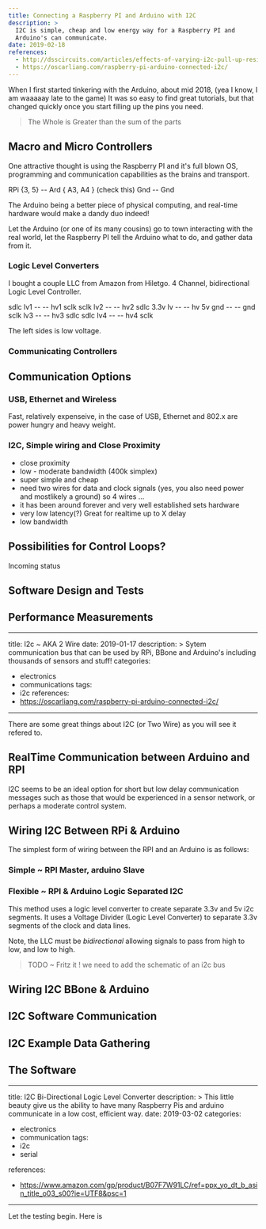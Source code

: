 ```yaml
---
title: Connecting a Raspberry PI and Arduino with I2C
description: >
  I2C is simple, cheap and low energy way for a Raspberry PI and
  Arduino's can communicate.
date: 2019-02-18
references:
  - http://dsscircuits.com/articles/effects-of-varying-i2c-pull-up-resistors
  - https://oscarliang.com/raspberry-pi-arduino-connected-i2c/
---
```


When I first started tinkering with the Arduino, about mid 2018, (yea
I know, I am waaaaay late to the game) It was so easy to find great
tutorials, but that changed quickly once you start filling up the pins
you need.

> The Whole is Greater than the sum of the parts

## Macro and Micro Controllers

One attractive thought is using the Raspberry PI and it's full blown
OS, programming and communication capabilities as the brains and
transport.

  RPi {3, 5} -- Ard { A3, A4 } (check this)
        Gnd  -- Gnd


The Arduino being a better piece of physical computing, and real-time
hardware would make a dandy duo indeed!

Let the Arduino (or one of its many cousins) go to town interacting
with the real world, let the Raspberry PI tell the Arduino what to do,
and gather data from it.

### Logic Level Converters

I bought a couple LLC from Amazon from Hiletgo.  4 Channel, bidirectional
Logic Level Controller.

  sdlc lv1 --  -- hv1 sclk
  sclk lv2 --  -- hv2 sdlc
  3.3v  lv --  -- hv  5v
       gnd --  -- gnd
  sclk lv3 --  -- hv3 sdlc
  sdlc lv4 --  -- hv4 sclk

The left sides is low voltage.

### Communicating Controllers

## Communication Options

### USB, Ethernet and Wireless

Fast, relatively expenseive, in the case of USB, Ethernet and 802.x
are power hungry and heavy weight.

### I2C, Simple wiring and Close Proximity

- close proximity
- low - moderate bandwidth (400k simplex)
- super simple and cheap
- need two wires for data and clock signals (yes, you also need power
  and mostlikely a ground) so 4 wires ...
- it has been around forever and very well established sets hardware
- very low latency(?) Great for realtime up to X delay
- low bandwidth

## Possibilities for Control Loops?

Incoming status 

## Software Design and Tests

## Performance Measurements


---
title: I2c ~ AKA 2 Wire
date: 2019-01-17
description: >
  Sytem communication bus that can be used by RPi, BBone and 
  Arduino's including thousands of sensors and stuff!
categories: 
  - electronics
  - communications
tags: 
  - i2c
references:
  - https://oscarliang.com/raspberry-pi-arduino-connected-i2c/

---

There are some great things about I2C (or Two Wire) as you will see it
refered to.

## RealTime Communication between Arduino and RPI

I2C seems to be an ideal option for short but low delay communication messages
such as those that would be experienced in a sensor network, or perhaps a moderate 
control system.

## Wiring I2C Between RPi & Arduino

The simplest form of wiring between the RPI and an Arduino is as follows:

### Simple ~ RPI Master, arduino Slave

### Flexible ~ RPI & Arduino Logic Separated I2C

This method uses a logic level converter to create separate 3.3v and 5v i2c segments.
It uses a Voltage Divider (Logic Level Converter) to separate 3.3v segments of the clock and 
data lines.

Note, the LLC must be _bidirectional_ allowing signals to pass 
from high to low, and low to high. 

> TODO ~ Fritz it ! we need to add the schematic of an i2c bus

## Wiring I2C BBone & Arduino

## I2C Software Communication

## I2C Example Data Gathering


## The Software
---
title: I2C Bi-Directional Logic Level Converter
description: >
  This little beauty give us the ability to have many Raspberry Pis
  and arduino communicate in a low cost, efficient way.
date: 2019-03-02
categories: 
  - electronics
  - communication
tags: 
  - i2c
  - serial
  
references:
  - https://www.amazon.com/gp/product/B07F7W91LC/ref=ppx_yo_dt_b_asin_title_o03_s00?ie=UTF8&psc=1

  
---

Let the testing begin.  Here is 
